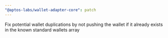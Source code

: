 ```yaml
---
"@aptos-labs/wallet-adapter-core": patch
---
```


Fix potential wallet duplications by not pushing the wallet if it already exists in the known standard wallets array
